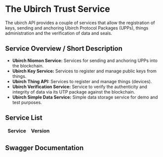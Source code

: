 # The Ubirch Trust Service

The ubirch API provides a couple of services that allow the registration of keys, sending and anchoring Ubirch Protocol Packages (UPPs), things administration and the verification of data and seals.

## Service Overview / Short Description
* **Ubirch Niomon Service:** Services for sending and anchoring UPPs into the blockchain.
* **Ubirch Key Service:** Services to register and manage public keys from things.
* **Ubirch Thing API:** Services to register and manage things (devices).
* **Ubirch Verification Service:** Service to verify the authenticity and integrity of data via its UTP package against the blockchain.
* **Ubirch Simple Data Service:** Simple data storage service for demo and test purposes.

<script src="//unpkg.com/swagger-ui-dist@3/swagger-ui-bundle.js"></script>
<script src="//unpkg.com/swagger-ui-dist@3/swagger-ui-standalone-preset.js"></script>
<script type="text/javascript">

  function readTextFile(file, callback) {
    var rawFile = new XMLHttpRequest();
    rawFile.overrideMimeType("application/json");
    rawFile.open("GET", file, true);
    rawFile.onreadystatechange = function() {
      if (rawFile.readyState === 4 && rawFile.status === 200) {
        callback(rawFile.responseText);
      }
    };
    rawFile.send(null);
  }

  //usage:
  readTextFile("./settings/settings.json", function(text){
    var data = JSON.parse(text);
    var swagger_path = data.docu_file_server_uri;
    var paths_file = data.docu_file_server_uri + data.paths_doc;
    console.log(paths_file);
    readTextFile(paths_file, function (text) {
      var data = JSON.parse(text);
      console.log(data);

      var tbl = document.getElementById("docu_table");

      for (var j = 0; j < data.length; j++){

        if (data[j].add_swagger_path == true)
            var base_url = swagger_path;
        else
            var base_url = "";

        for (var i = 0; i < data[j].services.length; i++){
          var row = document.createElement("tr");
          var link = document.createElement("a");
          link.setAttribute('href', '?url=' + base_url + data[j].services[i].uri);
          link.appendChild(document.createTextNode(data[j].services[i].name));
          var cell = document.createElement("td");
          cell.appendChild(link);
          row.appendChild(cell);
          row.appendChild(document.createElement("td"))
            .appendChild(document.createTextNode(data[j].services[i].version));

          tbl.appendChild(row);
        }
      }
      //ToDo: Add further elements to table in a similar pattern!
    });
  });
</script>

## Service List

<table>
  <thead>
  <tr>
    <td><b>Service</b></td>
    <td><b>Version</b></td>
  </tr>
  </thead>
  <tbody id="docu_table">
  </tbody>
</table>

## Swagger Documentation   
<div id="swagger-ui">
</div>

<script>
window.onload = function() {
 var hash = window.location.search.substring(1);
  var regex = /([^&=]+)=([^&]*)/g;
  var m;
  var token = {};

  while (m = regex.exec(hash)) {
    var param = decodeURIComponent(m[1]);
    token[param] = decodeURIComponent(m[2]);
    console.log("token[param]" + token[param]);
  }

  // Build a system
  const ui = SwaggerUIBundle({
      url: token.url ? token.url : "https://niomon.dev.ubirch.com/swagger/swagger.json",
      dom_id: '#swagger-ui',
      deepLinking: true,
      presets: [
          SwaggerUIBundle.presets.apis,
          SwaggerUIStandalonePreset
      ],
      plugins: [
          SwaggerUIBundle.plugins.DownloadUrl
      ],
      layout: "StandaloneLayout",
  })
  window.ui = ui
}
</script>    
